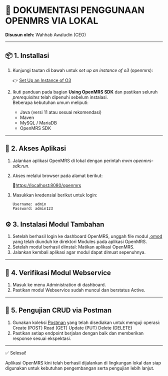 # 🏥 DOKUMENTASI PENGGUNAAN OPENMRS VIA LOKAL  
**Disusun oleh:** Wahhab Awaludin (CEO)

---

## 📦 1. Installasi

1. Kunjungi tautan di bawah untuk _set up an instance of o3_ (openmrs):
   
   👉 [Set Up an Instance of O3](https://openmrs.atlassian.net/wiki/spaces/docs/pages/150930190/Set+Up+an+Instance+of+O3)

3. Ikuti panduan pada bagian **Using OpenMRS SDK** dan pastikan seluruh *prerequisites* telah dipenuhi sebelum instalasi.  
   Beberapa kebutuhan umum meliputi:
   - Java (versi 11 atau sesuai rekomendasi)
   - Maven
   - MySQL / MariaDB
   - OpenMRS SDK

---

## 🚀 2. Akses Aplikasi

1. Jalankan aplikasi OpenMRS di lokal dengan perintah _mvm openmrs-sdk:run_.
2. Akses melalui browser pada alamat berikut:
   
   🔗[https://localhost:8080/openmrs](https://localhost:8080/openmrs)
  
4. Masukkan kredensial berikut untuk login:
   ```bash
   Username: admin
   Password: admin123

## ⚙️ 3. Instalasi Modul Tambahan

1. Setelah berhasil login ke dashboard OpenMRS, unggah file modul [.omod](https://drive.google.com/file/d/12i6hbXTSg8yd8X_xK69-k0C4EzU_NixA/view?usp=sharing) yang telah diunduh ke direktori Modules pada aplikasi OpenMRS. 
2. Setelah modul berhasil diinstal:
    Matikan aplikasi OpenMRS.
3. Jalankan kembali aplikasi agar modul dapat dimuat sepenuhnya.

---

## 🧩 4. Verifikasi Modul Webservice
1. Masuk ke menu Administration di dashboard.
2. Pastikan modul Webservice sudah muncul dan berstatus Active.

---

## 🧪 5. Pengujian CRUD via Postman
1. Gunakan koleksi [Postman](https://drive.google.com/file/d/1MmJoC2jKlxeRjFPYct4Azq7fgil57xXg/view?usp=sharing) yang telah disediakan untuk menguji operasi:
Create (POST)
Read (GET)
Update (PUT)
Delete (DELETE)
2. Pastikan setiap endpoint berjalan dengan baik dan memberikan response sesuai ekspektasi.

---

✅ Selesai!

Aplikasi OpenMRS kini telah berhasil dijalankan di lingkungan lokal dan siap digunakan untuk kebutuhan pengembangan serta pengujian lebih lanjut.

